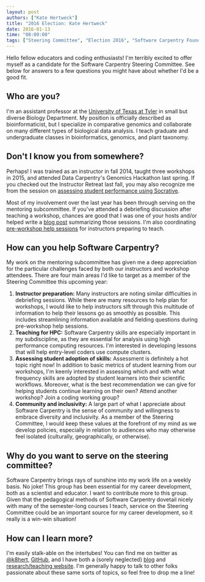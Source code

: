 ```yaml
---
layout: post
authors: ["Kate Hertweck"]
title: "2016 Election: Kate Hertweck"
date: 2016-01-13
time: "08:00:00"
tags: ["Steering Committee", "Election 2016", "Software Carpentry Foundation", "Software Carpentry"]
---
```


Hello fellow educators and coding enthusiasts! 
I'm terribly excited to offer myself as a candidate for the Software Carpentry Steering Committee. 
See below for answers to a few questions you might have about whether I'd be a good fit.

Who are you?
-----

I'm an assistant professor at the 
[University of Texas at Tyler](https://www.uttyler.edu/biology/faculty/hertweck.php) 
in small but diverse Biology Department. My position is officially described as bioinformaticist, 
but I specialize in comparative genomics and collaborate on many different types of 
biological data analysis. I teach graduate and undergraduate classes in bioinformatics, genomics, 
and plant taxonomy.

Don't I know you from somewhere?
-----

Perhaps! I was trained as an instructor in fall 2014, taught three workshops in 2015, 
and attended Data Carpentry's Genomics Hackathon last spring. 
If you checked out the Instructor Retreat last fall, you may also recognize me from the 
session on [assessing student performance using Socrative](https://www.youtube.com/watch?v=Rb6fk_L35jk). 

Most of my involvement over the last year has been through serving on the mentoring subcommittee. 
If you've attended a debriefing discussion after teaching a workshop, chances are good that I was one of your hosts 
and/or helped write a [blog post](http://software-carpentry.org/blog/2016/01/instructor-debriefing-round-01.html) 
summarizing those sessions. I'm also coordinating 
[pre-workshop help sessions](http://software-carpentry.org/blog/2016/01/pre-workshop-help.html) 
for instructors preparing to teach.  

How can you help Software Carpentry?
-----

My work on the mentoring subcommittee has given me a deep appreciation for the particular 
challenges faced by both our instructors and workshop attendees. There are four main areas 
I'd like to target as a member of the Steering Committee this upcoming year:

1. **Instructor preparation:** Many instructors are noting similar difficulties in debriefing 
sessions. While there are many resources to help plan for workshops, I would like to help 
instructors sift through this multitude of information to help their lessons go as smoothly as 
possible. This includes streamlining information available and fielding questions during 
pre-workshop help sessions.
2. **Teaching for HPC:** Software Carpentry skills are especially important in my subdiscipline, 
as they are essential for analysis using high performance computing resources. I'm interested in 
developing lessons that will help entry-level coders use compute clusters.
3. **Assessing student adoption of skills:** Assessment is definitely a hot topic right now! 
In addition to basic metrics of student learning from our workshops, I'm keenly interested in 
assessing which and with what frequency skills are adopted by student learners into their 
scientific workflows. Moreover, what is the best recommendation we can give for helping students 
continue learning on their own? Attend another workshop? Join a coding working group?
4. **Community and inclusivity:** A large part of what I appreciate about Software Carpentry 
is the sense of community and willingness to embrace diversity and inclusivity. 
As a member of the Steering Committee, I would keep these values at the forefront of my mind 
as we develop policies, especially in relation to audiences who may otherwise feel isolated 
(culturally, geographically, or otherwise).

Why do you want to serve on the steering committee?
-----

Software Carpentry brings rays of sunshine into my work life on a weekly basis. No joke! 
This group has been essential for my career development, both as a scientist and 
educator. I want to contribute more to this group. Given that the pedagogical methods of 
Software Carpentry dovetail nicely with many of the semester-long courses I teach, 
service on the Steering Committee could be an important source for my career development, 
so it really is a win-win situation! 

How can I learn more?
-----

I'm easily stalk-able on the intertubes! You can find me on twitter as [@k8hert](https://twitter.com/k8hert), 
[GitHub](https://github.com/k8hertweck), and I have both a (sorely neglected) [blog](http://k8hert.blogspot.com) and 
[research/teaching website](https://sites.google.com/site/k8hertweck/). I'm generally happy to talk 
to other folks passionate about these same sorts of topics, so feel free to drop me a line!
